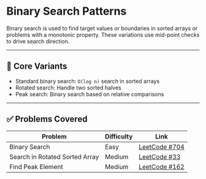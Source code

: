 # Binary Search Patterns

Binary search is used to find target values or boundaries in sorted arrays or problems with a monotonic property. These variations use mid-point checks to drive search direction.

---

## 🧠 Core Variants

- Standard binary search: `O(log n)` search in sorted arrays
- Rotated search: Handle two sorted halves
- Peak search: Binary search based on relative comparisons

---

## ✅ Problems Covered

| Problem | Difficulty | Link |
|--------|------------|------|
| Binary Search | Easy | [LeetCode #704](https://leetcode.com/problems/binary-search/) |
| Search in Rotated Sorted Array | Medium | [LeetCode #33](https://leetcode.com/problems/search-in-rotated-sorted-array/) |
| Find Peak Element | Medium | [LeetCode #162](https://leetcode.com/problems/find-peak-element/) |
